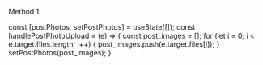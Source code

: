 Method 1:

const [postPhotos, setPostPhotos] = useState([]);
const handlePostPhotoUpload = (e) => {
const post_images = [];
for (let i = 0; i < e.target.files.length; i++) {
post_images.push(e.target.files[i]);
}
setPostPhotos(post_images);
}
